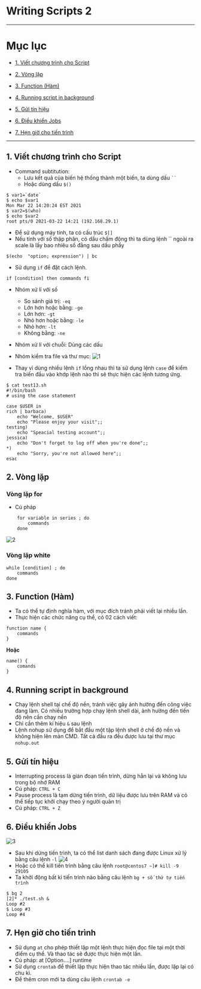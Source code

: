 # Writing Scripts 2

---

# Mục lục

* [1. Viết chương trình cho Script](#1)

* [2. Vòng lặp](#2)

* [3. Function (Hàm)](#3)

* [4. Running script in background](#4)

* [5. Gửi tín hiệu](#5)

* [6. Điều khiển Jobs](#6)

* [7. Hẹn giờ cho tiến trình](#7)

---

<a name = '1'></a>
## 1. Viết chương trình cho Script
- Command subtitution: 
    - Lưu kết quả của biến hệ thống thành một biến, ta dùng dấu ` `` ` 
    - Hoặc dùng dấu ` $() `
```
$ var1=`date`
$ echo $var1
Mon Mar 22 14:20:24 EST 2021
$ var2=$(who)
$ echo $var2
root pts/0 2021-03-22 14:21 (192.168.29.1)
```
- Để sử dụng máy tính, ta có cấu trúc `$[]`
- Nếu tính với số thập phân, có dấu chấm động thì ta dùng lệnh `` ngoài ra scale là lấy bao nhiêu số đằng sau dấu phẩy
```
$(echo  "option; expression") | bc  
```
- Sử dụng `if` để đặt cách lệnh. 

` if [condition] then commands fi `
- Nhóm xử lí với số 
    - So sánh giá trị: `-eq`
    - Lớn hơn hoặc bằng: `-ge`
    - Lớn hơn: `-gt`
    - Nhỏ hơn hoặc bằng: `-le`
    - Nhỏ hơn: `-lt`
    - Không bằng: `-ne`
- Nhóm xử lí với chuỗi: Dùng các dấu 
- Nhóm kiểm tra file và thư mục: 
![1](/image/2021-03-22_14-44-16.png)

- Thay vì dùng nhiều lệnh `if` lồng nhau thì ta sử dụng lệnh `case` để kiểm tra biến đầu vào khớp lệnh nào thì sẽ thực hiện các lệnh tương ứng. 
```
$ cat test13.sh
#!/bin/bash
# using the case statement

case $USER in 
rich | barbaca)
    echo "Welcome, $USER"
    echo "Please enjoy your visit";;
testing)
    echo "Speacial testing account";;
jessica)
    echo "Don't forget to log off when you're done";;
*)
    echo "Sorry, you're not allowed here";;
esac
```

<a name = '1'></a>
## 2. Vòng lặp

### Vòng lặp **for**
- Cú pháp
```
    for variable in series ; do
        commands
    done
```
![2](/image/2021-03-22_15-13-21.png)

### Vòng lặp **white**
```
while [condition] ; do
    commands
done
```
<a name = '3'></a>
## 3. Function (Hàm)
- Ta có thể tự định nghĩa hàm, với mục đích tránh phải viết lại nhiều lần. 
- Thực hiện các chức năng cụ thể, có 02 cách viết: 
```
function name {
    commands
}
```

**Hoặc**
```
name() {
    comands
}
```

<a name = '4'></a>
## 4. Running script in background
- Chạy lệnh shell tại chế độ nền, tránh việc gây ảnh hưởng đến công việc đang làm. Có nhiều trường hợp chạy lệnh shell dài, ảnh hưởng đến tiến độ nên cần chạy nền
- Chỉ cần thêm kí hiệu `&` sau lệnh
- Lệnh nohup sử dụng để bắt đầu một tập lệnh shell ở chế độ nền và không hiện lên màn CMD. Tất cả đầu ra đều được lưu tại thư mục `nohup.out`

<a name = '5'></a>
## 5. Gửi tín hiệu
- Interrupting process là gián đoạn tiến trình, dừng hẳn lại và không lưu trong bộ nhớ RAM
- Cú pháp: `CTRL + C`
- Pause process là tạm dừng tiến trình, dữ liệu được lưu trên RAM và có thể tiếp tục khởi chạy theo ý người quản trị
- Cú pháp: `CTRL + Z`

<a name = '6'></a>
## 6. Điều khiển Jobs
![3](/image/2021-03-22_16-02-57.png)
- Sau khi dừng tiến trình, ta có thể list danh sách đang được Linux xử lý bằng câu lệnh `-l`
![4](/image/2021-03-22_16-06-49.png)
- Hoặc có thể kill tiến trình bằng câu lệnh 
`root@centos7 ~]# kill -9 29105`
- Ta khởi động bất kì tiến trình nào bằng câu lệnh `bg + số thứ tự tiến trình`
```
$ bg 2
[2]* ./test.sh &
Loop #2
$ Loop #3
Loop #4
```

<a name = '7'></a>
## 7. Hẹn giờ cho tiến trình
- Sử dụng `at` cho phép thiết lập một lệnh thực hiện đọc file tại một thời điểm cụ thể. Và thao tác sẽ được thực hiện một lần.
- Cú pháp: at [Option....] runtime
- Sử dụng `crontab` để thiết lập thực hiện thao tác nhiều lần, được lặp lại có chu kì. 
- Để thêm cron mới ta dùng câu lệnh `crontab -e`
